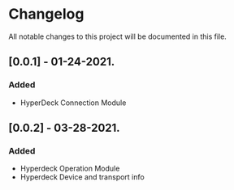 # Changelog

All notable changes to this project will be documented in this file.

## [0.0.1] - 01-24-2021.

### Added

- HyperDeck Connection Module

## [0.0.2] - 03-28-2021.

### Added

- Hyperdeck Operation Module
- Hyperdeck Device and transport info
